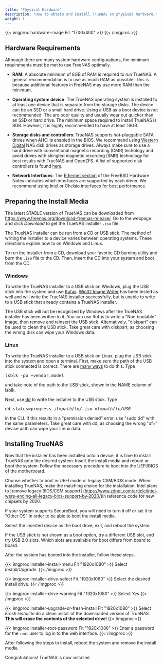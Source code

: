 ```yaml
---
title: "Physical Hardware"
description: "How to obtain and install TrueNAS on physical hardware."
weight: 1
---
```


{{< imgproc hardware-image Fill "1700x400" >}}
{{< /imgproc >}}

## Hardware Requirements

Although there are many system hardware configurations, the minimum
requirements must be met to use FreeNAS optimally.

* **RAM**: A absolute minimum of 8GB of RAM is required to run TrueNAS.
  A general recommendation is to use as much RAM as possible. This is
  because additional features in FreeNAS may use more RAM
  than the minimum.

* **Operating system device**: The TrueNAS operating system is installed
to at least one device that is separate from the storage disks. The
device can be an SSD or a small hard drive. Using a USB as a boot device is not
recommended. The are poor quality and usually wear out quicker than an SSD or
hard drive. The minimum space required to install TrueNAS is 8GB. However, it
is highly recommended to have at least 16GB.

* **Storage disks and controllers**: TrueNAS supports hot-pluggable
  SATA drives when AHCI is enabled in the BIOS. We recommend using
  [Western Digital](https://www.westerndigital.com/products/internal-drives#enterprise "Western Digital")
  NAS disk drives as storage drives. Always make sure to use a hard drive with conventional magnetic recording 
  (CMR) techology and avoid drives with shingled magnetic recording (SMR) technology for best results with TrueNAS and OpenZFS. 
  A list of supported disk controllers is found [here](https://www.freebsd.org/releases/11.3R/hardware.html#disk).
* **Network Interfaces**: The [Ethernet section](https://www.freebsd.org/releases/11.3R/hardware.html#ethernet)
  of the FreeBSD Hardware Notes indicates which interfaces are supported by each driver. 
  We recommend using Intel or Chelsio interfaces for best performance.

## Preparing the Install Media

The latest STABLE version of TrueNAS can be downloaded from
https://www.freenas.org/download-freenas-release/. Go to the webpage
and click *Download* to get the TrueNAS installer `.iso` file.

The TrueNAS installer can be run from a CD or USB stick. The method of
writing the installer to a device varies between operating systems.
These directions explain how to on Windows and Linux.

To run the installer from a CD, download your favorite CD burning
utility and burn the `.iso` file to the CD. Then, insert the CD into
your system and boot from the CD.

### Windows

To write the TrueNAS installer to a USB stick on Windows, plug the USB stick into
the system and use [Rufus](http://rufus.akeo.ie/). 
[Win32 Image Writer](https://launchpad.net/win32-image-writer/) has been tested as well and will write
the TrueNAS installer successfully, but is unable to write to a USB stick that already contains a 
TrueNAS installer.

The USB stick will not be recognized by Windows after the TrueNAS installer has been written to it.
You can use Rufus to write a "Non bootable" image, then remove and reinsert the USB stick. Alternatively,
"diskpart" can be used to clean the USB stick. Take great care with diskpart, as choosing the wrong disk
can wipe your Windows data.

### Linux

To write the TrueNAS installer to a USB stick on Linux, plug the USB stick into the
system and open a terminal. First, make sure the path of the USB stick
connected is correct. There are
[many ways](https://www.tecmint.com/find-usb-device-name-in-linux/ "Find USB Device")
to do this. Type

<pre>
lsblk -po +vendor,model
</pre>
and take note of the path to the USB stick, shown in the NAME column of lsblk.

Next, use [dd](https://en.wikipedia.org/wiki/Dd_(Unix)) to write
the installer to the USB stick. Type

<pre>
dd status=progress if=<i>path/to/.iso</i> of=<i>path/to/USB</i>
</pre>
in the CLI. If this results in a "permission denied" error, use "sudo dd" with the same parameters.
Take great care with dd, as choosing the wrong "of=" device path can wipe your Linux data.

## Installing TrueNAS

Now that the installer has been installed onto a device, it is time to
install TrueNAS onto the desired system. 
Insert the install media
and reboot or boot the system. Follow the necessary procedure to boot
into the UEFI/BIOS of the motherboard. 

Choose whether to boot in UEFI mode or legacy CSM/BIOS mode. When installing TrueNAS,
make the matching choice for the installation. Intel plans to [remove legacy BIOS/CSM support]
(https://www.zdnet.com/article/intel-were-ending-all-legacy-bios-support-by-2020/)in
reference code for new chipsets by 2020.

If your system supports SecureBoot, you will need to turn it off or set
it to "Other OS" in order to be able to boot the install media.

Select the inserted device as the boot drive, exit, and reboot the system.

If the USB stick is not shown as a boot option, try a different USB slot,
and try USB 2.0 slots. Which slots are available for boot differs from
board to board.

After the system has booted into the installer, follow these steps.

{{< imgproc installer-install-menu Fit "1920x1080" >}}
Select <i>Install/Upgrade</i>.
{{< /imgproc >}}

{{< imgproc installer-drive-select Fit "1920x1080" >}}
Select the desired install drive.
{{< /imgproc >}}

{{< imgproc installer-drive-warning Fit "1920x1080" >}}
Select <i>Yes</i>
{{< /imgproc >}}

{{< imgproc installer-upgrade-or-fresh-install Fit "1920x1080" >}}
Select <i>Fresh Install</i> to do a clean install of the downloaded
version of TrueNAS. <b>This will erase the contents of the selected
drive</b>!
{{< /imgproc >}}

{{< imgproc installer-root-password Fit "1920x1080" >}}
Enter a password for the <code>root</code> user to log in to the web
interface.
{{< /imgproc >}}

After following the steps to install, reboot the system and remove the
install media.

Congratulations! TrueNAS is now installed.
